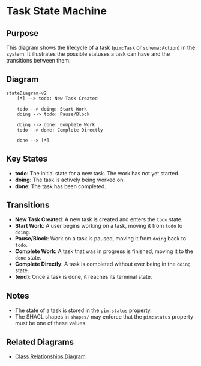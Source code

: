 # Task State Machine

## Purpose
This diagram shows the lifecycle of a task (`pim:Task` or `schema:Action`) in the system. It illustrates the possible statuses a task can have and the transitions between them.

## Diagram
```mermaid
stateDiagram-v2
    [*] --> todo: New Task Created

    todo --> doing: Start Work
    doing --> todo: Pause/Block

    doing --> done: Complete Work
    todo --> done: Complete Directly

    done --> [*]
```

## Key States
- **todo**: The initial state for a new task. The work has not yet started.
- **doing**: The task is actively being worked on.
- **done**: The task has been completed.

## Transitions
- **New Task Created**: A new task is created and enters the `todo` state.
- **Start Work**: A user begins working on a task, moving it from `todo` to `doing`.
- **Pause/Block**: Work on a task is paused, moving it from `doing` back to `todo`.
- **Complete Work**: A task that was in progress is finished, moving it to the `done` state.
- **Complete Directly**: A task is completed without ever being in the `doing` state.
- **(end)**: Once a task is done, it reaches its terminal state.

## Notes
- The state of a task is stored in the `pim:status` property.
- The SHACL shapes in `shapes/` may enforce that the `pim:status` property must be one of these values.

## Related Diagrams
- [Class Relationships Diagram](../components/class-diagram.md)
